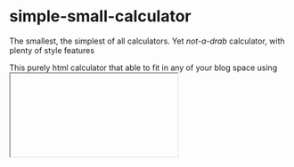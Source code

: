 # simple-small-calculator

The smallest, the simplest of all calculators. Yet *not-a-drab* calculator, with plenty of style features 

This purely html calculator that able to fit in any of your blog space using <Iframe>.

If you do see any errors, feel free to make a issue or instead pull a request 

Thank you!
  
**Devices with smaller screens are not recomended due to the fact of its smallness**
